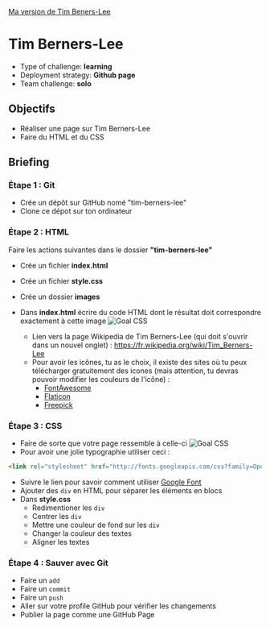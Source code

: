 
[Ma version de Tim Beners-Lee](https://mmarinom.github.io/tim-berners-lee/)


# Tim Berners-Lee

* Type of challenge: **learning**
* Deployment strategy: **Github page**
* Team challenge: **solo**

## Objectifs

- Réaliser une page sur Tim Berners-Lee
- Faire du HTML et du CSS

## Briefing

### Étape 1 : Git

- Crée un dépôt sur GitHub nomé "tim-berners-lee"
- Clone ce dépot sur ton ordinateur

### Étape 2 : HTML

Faire les actions suivantes dans le dossier **"tim-berners-lee"**

- Crée un fichier **index.html**
- Crée un fichier **style.css**
- Crée un dossier **images**

- Dans **index.html** écrire du code HTML dont le résultat doit correspondre exactement à cette image ![Goal CSS](images/goal-html.png)
  - Lien vers la page Wikipedia de Tim Berners-Lee (qui doit s'ouvrir dans un nouvel onglet) : https://fr.wikipedia.org/wiki/Tim_Berners-Lee
  - Pour avoir les icônes, tu as le choix, il existe des sites où tu peux télécharger gratuitement des icones (mais attention, tu devras pouvoir modifier les couleurs de l'icône) : 
    - [FontAwesome](http://fontawesome.io/icons/)
    - [Flaticon](https://www.flaticon.com/)
    - [Freepick](https://www.freepik.com/popular-icons)

### Étape 3 : CSS

- Faire de sorte que votre page ressemble à celle-ci ![Goal CSS](images/goal-css.png)
- Pour avoir une jolie typographie utiliser ceci : 
```html
<link rel="stylesheet" href="http://fonts.googleapis.com/css?family=Open+Sans:400,300,700|Montserrat:400,700">
```
- Suivre le lien pour savoir comment utiliser [Google Font](https://fonts.google.com/?query=open&selection.family=Montserrat|Open+Sans)
- Ajouter des `div` en HTML pour séparer les éléments en blocs
- Dans **style.css**
   - Redimentioner les `div`
   - Centrer les `div`
   - Mettre une couleur de fond sur les `div`
   - Changer la couleur des textes
   - Aligner les textes

### Étape 4 : Sauver avec Git

- Faire un `add` 
- Faire un `commit` 
- Faire un `push`
- Aller sur votre profile GitHub pour vérifier les changements
- Publier la page comme une GitHub Page

